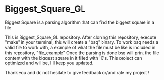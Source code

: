# Biggest_Square_GL
Biggest Square is a parsing algorithm that can find the biggest square in a file

This is Biggest_Square_GL repository.
After cloning this repository, execute "make" in your terminal, this will create a "bsq" binary.
To work bsq needs a valid file to work with, a example of what the file must be like is included in this repository, "file_example"
Once the parsing is done bsq will print the file content with the biggest square in it filled with 'X's.
This project can optimized and will be, I'll keep you updated.

Thank you and do not hesitate to give feedback or/and rate my project !